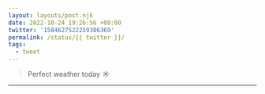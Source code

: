 ```yaml
---
layout: layouts/post.njk
date: 2022-10-24 19:26:56 +00:00
twitter: '1584627522259386369'
permalink: /status/{{ twitter }}/
tags: 
  - tweet
---
```


> Perfect weather today ☀️

---
